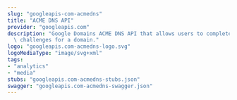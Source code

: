 ```yaml
---
slug: "googleapis-com-acmedns"
title: "ACME DNS API"
provider: "googleapis.com"
description: "Google Domains ACME DNS API that allows users to complete ACME DNS-01\
  \ challenges for a domain."
logo: "googleapis.com-acmedns-logo.svg"
logoMediaType: "image/svg+xml"
tags:
- "analytics"
- "media"
stubs: "googleapis.com-acmedns-stubs.json"
swagger: "googleapis.com-acmedns-swagger.json"
---
```


